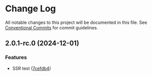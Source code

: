 # Change Log

All notable changes to this project will be documented in this file. See [Conventional Commits](https://conventionalcommits.org) for commit guidelines.

## 2.0.1-rc.0 (2024-12-01)

### Features

- SSR test ([7cefdb4](https://github.com/lucafoscili/ketchup-lite/commit/7cefdb443e97dea22fefd04e455fcec3d8516cb8))
